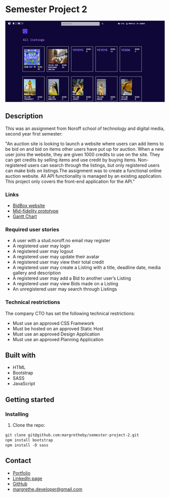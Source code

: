 # Semester Project 2
<img src="https://github.com/margretheby/semester-project-2/blob/main/Screenshot-bidbox.png" alt="Screenshot of the BidBox website on desktop">

## Description
This was an assignment from Noroff school of technology and digital media, second year first semester: 

"An auction site is looking to launch a website where users can add items to be bid on and bid on items other users have put up for auction.
When a new user joins the website, they are given 1000 credits to use on the site. They can get credits by selling items and use credit by buying items. Non-registered users can search through the listings, but only registered users can make bids on listings.The assignment was to create a functional online auction website. All API functionality is managed by an existing application. This project only covers the front-end application for the API."

### Links
- <a href="https://margretheby.github.io/semester-project-2/" target="_blank">BidBox website</a>
- <a href="https://xd.adobe.com/view/4df2ad3f-c9a1-4db0-ab79-c2abf7f81eaf-18a1/" target="_blank">Mid-fidelity prototype</a>
- <a href="https://github.com/users/margretheby/projects/2" target="_blank">Gantt Chart</a>

### Required user stories
- A user with a stud.noroff.no email may register
- A registered user may login
- A registered user may logout
- A registered user may update their avatar
- A registered user may view their total credit
- A registered user may create a Listing with a title, deadline date, media gallery and description
- A registered user may add a Bid to another user’s Listing
- A registered user may view Bids made on a Listing
- An unregistered user may search through Listings

### Technical restrictions
The company CTO has set the following technical restrictions:
- Must use an approved CSS Framework
- Must be hosted on an approved Static Host
- Must use an approved Design Application
- Must use an approved Planning Application

## Built with
- HTML
- Bootstrap
- SASS
- JavaScript

## Getting started
### Installing
1. Clone the repo:

``` 
git clone git@github.com:margretheby/semester-project-2.git
npm install bootstrap
npm install -D sass
```

## Contact
- <a href="https://mby-portfolio.netlify.app" target="_blank">Portfolio</a>
- <a href="https://www.linkedin.com/in/margrethe-by-6abb98226/" target="_blank">LinkedIn page</a>
- <a href="https://github.com/margretheby" target="_blank">GitHub</a>
- <a href="mailto:margrethe.developer@gmail.com">margrethe.developer@gmail.com</a>
